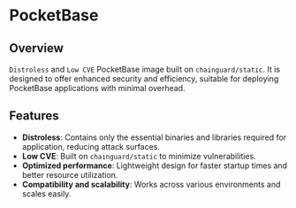 # PocketBase

## Overview

`Distroless` and `Low CVE` PocketBase image built on `chainguard/static`. It is designed to offer enhanced security and efficiency, suitable for deploying PocketBase applications with minimal overhead.

## Features

- **Distroless**: Contains only the essential binaries and libraries required for application, reducing attack surfaces.
- **Low CVE**: Built on `chainguard/static` to minimize vulnerabilities.
- **Optimized performance**: Lightweight design for faster startup times and better resource utilization.
- **Compatibility and scalability**: Works across various environments and scales easily.
